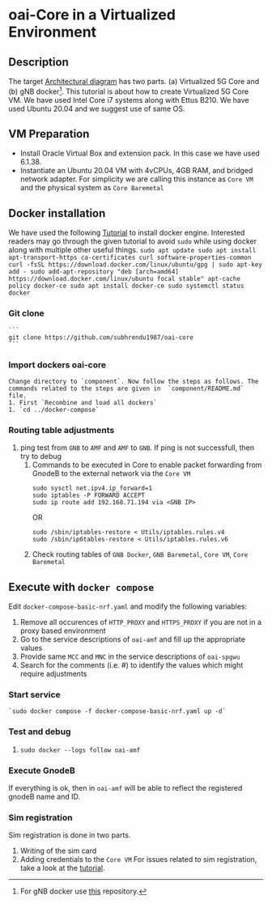 # oai-Core in a Virtualized Environment
## Description
The target [Architectural diagram](https://github.com/subhrendu1987/oaisetup/blob/main/BankOnWheelsPoster.drawio.pdf) has two parts. (a) Virtualized 5G Core and (b) gNB docker[^1]. This tutorial is about how to create Virtualized 5G Core VM. We have used Intel Core i7 systems along with Ettus B210. We have used Ubuntu 20.04 and we suggest use of same OS.

[^1]: For gNB docker use [this](https://github.com/subhrendu1987/oai-gnodeb) repository.
## VM Preparation
* Install Oracle Virtual Box and extension pack. In this case we have used 6.1.38.
* Instantiate an Ubuntu 20.04 VM with 4vCPUs, 4GB RAM, and bridged network adapter. For simplicity we are calling this instance as `Core VM` and the physical system as `Core Baremetal`
## Docker installation
We have used the following [Tutorial](https://www.digitalocean.com/community/tutorials/how-to-install-and-use-docker-on-ubuntu-20-04) to install docker engine. Interested readers may go through the given tutorial to avoid `sudo` while using docker along with multiple other useful things.
	```
	sudo apt update
	sudo apt install apt-transport-https ca-certificates curl software-properties-common
	curl -fsSL https://download.docker.com/linux/ubuntu/gpg | sudo apt-key add -
	sudo add-apt-repository "deb [arch=amd64] https://download.docker.com/linux/ubuntu focal stable"
	apt-cache policy docker-ce
	sudo apt install docker-ce
	sudo systemctl status docker
	```
### Git clone
	```
	git clone https://github.com/subhrendu1987/oai-core
	```
### Import dockers oai-core
	Change directory to `component`. Now follow the steps as follows. The commands related to the steps are given in  `component/README.md` file.
	1. First `Recombine and load all dockers`
	1. `cd ../docker-compose`
### Routing table adjustments
1. ping test from `GNB` to `AMF` and `AMF` to `GNB`. If ping is not successfull, then try to debug
	1. Commands to be executed in Core to enable packet forwarding from GnodeB to the external network via the `Core VM`
		```
		sudo sysctl net.ipv4.ip_forward=1
		sudo iptables -P FORWARD ACCEPT
		sudo ip route add 192.168.71.194 via <GNB IP>
		```
		OR
		```
		sudo /sbin/iptables-restore < Utils/iptables.rules.v4
		sudo /sbin/ip6tables-restore < Utils/iptables.rules.v6
		```
	1. Check routing tables of `GNB Docker`, `GNB Baremetal`, `Core VM`, `Core Baremetal`
## Execute with `docker compose`
Edit `docker-compose-basic-nrf.yaml` and modify the following variables:
1. Remove all occurences of `HTTP_PROXY` and `HTTPS_PROXY` if you are not in a proxy based environment
1. Go to the service descriptions of `oai-amf` and fill up the appropriate values
1. Provide same `MCC` and `MNC` in the service descriptions of `oai-spgwu`
1. Search for the comments (i.e. #) to identify the values which might require adjustments

### Start service
	`sudo docker compose -f docker-compose-basic-nrf.yaml up -d`
### Test and debug
1. `sudo docker --logs follow oai-amf`
### Execute GnodeB
If everything is ok, then in `oai-amf` will be able to reflect the registered gnodeB name and ID.
### Sim registration
Sim registration is done in two parts. 
1. Writing of the sim card
1. Adding credentials to the `Core VM`
For issues related to sim registration, take a look at the [tutorial](https://github.com/subhrendu1987/oaisetup/tree/main/UE).